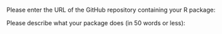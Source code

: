 Please enter the URL of the GitHub repository containing your R package:

Please describe what your package does (in 50 words or less):

